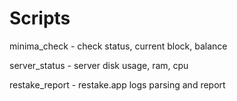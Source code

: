 # Scripts
minima_check - check status, current block, balance

server_status - server disk usage, ram, cpu

restake_report - restake.app logs parsing and report
